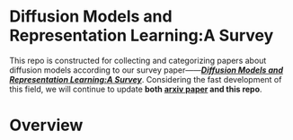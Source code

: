 # Diffusion Models and Representation Learning:A Survey

This repo is constructed for collecting and categorizing papers about diffusion models according to our survey paper——[_**Diffusion Models and Representation Learning:A Survey**_](xxx). Considering the fast development of this field, we will continue to update **both [arxiv paper](xxxx) and this repo**.

# Overview
